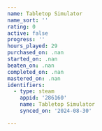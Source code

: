 ```yaml
---
name: Tabletop Simulator
name_sort: ''
rating: 0
active: false
progress: ''
hours_played: 29
purchased_on: .nan
started_on: .nan
beaten_on: .nan
completed_on: .nan
mastered_on: .nan
identifiers:
  - type: steam
    appid: '286160'
    name: Tabletop Simulator
    synced_on: '2024-08-30'

---
```

